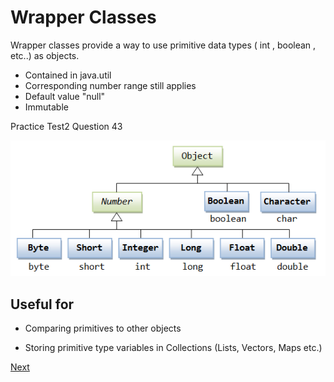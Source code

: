 # Wrapper Classes

Wrapper classes provide a way to use primitive data types ( int , boolean , etc..) as objects.

* Contained in java.util
* Corresponding number range still applies
* Default value "null"
* Immutable

Practice Test2 Question 43

![Number Subclasses](images/InheritanceTree.png)

## Useful for

* Comparing primitives to other objects

* Storing primitive type variables in Collections (Lists, Vectors, Maps etc.)


[Next](Autoboxing.md)
